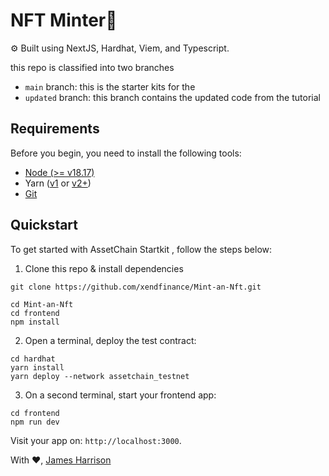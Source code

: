 # NFT Minter🔗

⚙️ Built using NextJS, Hardhat, Viem, and Typescript.

this repo is classified into two branches

- `main` branch: this is the starter kits for the
- `updated` branch: this branch contains the updated code from the tutorial

## Requirements

Before you begin, you need to install the following tools:

- [Node (>= v18.17)](https://nodejs.org/en/download/)
- Yarn ([v1](https://classic.yarnpkg.com/en/docs/install/) or [v2+](https://yarnpkg.com/getting-started/install))
- [Git](https://git-scm.com/downloads)

## Quickstart

To get started with AssetChain Startkit , follow the steps below:

1. Clone this repo & install dependencies

```
git clone https://github.com/xendfinance/Mint-an-Nft.git

cd Mint-an-Nft
cd frontend 
npm install
```

2. Open a terminal, deploy the test contract:

```
cd hardhat
yarn install
yarn deploy --network assetchain_testnet
```

3. On a second terminal, start your frontend app:

```
cd frontend
npm run dev
```

Visit your app on: `http://localhost:3000`.


With :heart:, <a href="https://github.com/KodeSage" target="_blank">James Harrison</a> 

